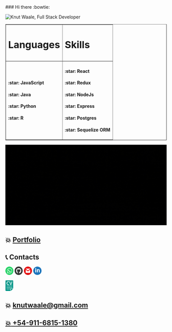 <body background = 'blue'>
### Hi there :bowtie:

![Knut Waale, Full Stack Developer](https://github.com/kwaale/kwaale/blob/main/files/FullStackDeveloper.gif)

<table border="1" align="center">
 <tr>
    <td><h3 style="font-size:30px">Languages</h3></td>
    <td><h3 style="font-size:30px">Skills</h3></td>
 </tr>
 <tr>
    <td>
        <h4>:star: JavaScript </h4>
        <h4>:star: Java </h4>
        <h4>:star: Python </h4>
        <h4>:star: R </h4>
    </td>
    <td>
        <h4>:star: React </h4>
        <h4>:star: Redux </h4>
        <h4>:star: NodeJs </h4>
        <h4>:star: Express </h4>
        <h4>:star: Postgres </h4>
        <h4>:star: Sequelize ORM </h4>
    </td>
 </tr>
</table>

![Skills](https://github.com/kwaale/kwaale/blob/main/files/gifSkills.gif)

## :boom: [Portfolio](https://kwaale.github.io/PortaFolioWeb/)

## :telephone_receiver: Contacts
<a href="https://wa.link/umcha9"><img width="5%" src="https://github.com/kwaale/kwaale/blob/main/img/Wha.png"/></a>
<a href="https://github.com/kwaale"><img width="5%" src="https://github.com/kwaale/kwaale/blob/main/img/gitHub.png"/></a>
<a href="mailto:knutwaale@gmail.com?Subject=Hola Knut"><img width="5%" src="https://github.com/kwaale/kwaale/blob/main/img/gmail.png"/></a>
<a href="https://www.linkedin.com/in/developer-knutwaale/"><img width="5%" src="https://github.com/kwaale/kwaale/blob/main/img/linkein.png"/></a>

<a href="files/Knut Waale Full Stack Development-es.pdf"><img width="5%" src="https://github.com/kwaale/kwaale/blob/main/img/LogoCV.png"/></a>

## :boom: knutwaale@gmail.com
## <a href="wa.link/umcha9"> :boom: +54-911-6815-1380</a>
</body>